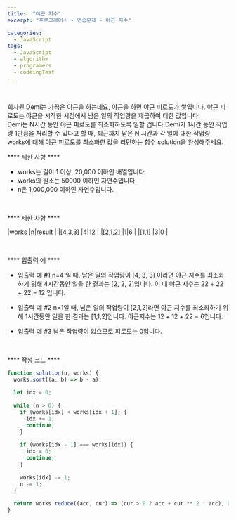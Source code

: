 ```yaml
---
title:  "야근 지수"
excerpt: "프로그래머스 - 연습문제 - 야근 지수"

categories:
  - JavaScript
tags: 
  - JavaScript
  - algorithm 
  - programers
  - codeingTest
---
```


<br/>

회사원 Demi는 가끔은 야근을 하는데요, 야근을 하면 야근 피로도가 쌓입니다. 야근 피로도는 야근을 시작한 시점에서 남은 일의 작업량을 제곱하여 더한 값입니다. <br/>
Demi는 N시간 동안 야근 피로도를 최소화하도록 일할 겁니다.Demi가 1시간 동안 작업량 1만큼을 처리할 수 있다고 할 때, 퇴근까지 남은 N 시간과 각 일에 대한 작업량 works에 대해 야근 피로도를 최소화한 값을 리턴하는 함수 solution을 완성해주세요.


 **** 제한 사항 ****

 - works는 길이 1 이상, 20,000 이하인 배열입니다.
 - works의 원소는 50000 이하인 자연수입니다.
 - n은 1,000,000 이하인 자연수입니다.

<br/>

 **** 제한 사항 ****

 |works     |n|result   |
 |[4,3,3]   |4|12       |
 |[2,1,2]   |1|6        |
 |[1,1]     |3|0        |

 <br/>


  **** 입출력 예 ****

 - 입출력 예 #1
n=4 일 때, 남은 일의 작업량이 [4, 3, 3] 이라면 야근 지수를 최소화하기 위해 4시간동안 일을 한 결과는 [2, 2, 2]입니다. 이 때 야근 지수는 22 + 22 + 22 = 12 입니다.

 - 입출력 예 #2
n=1일 때, 남은 일의 작업량이 [2,1,2]라면 야근 지수를 최소화하기 위해 1시간동안 일을 한 결과는 [1,1,2]입니다. 야근지수는 12 + 12 + 22 = 6입니다.

 - 입출력 예 #3
남은 작업량이 없으므로 피로도는 0입니다.


<br/>

**** 작성 코드 ****

```javascript
function solution(n, works) {
  works.sort((a, b) => b - a);
 
  let idx = 0;
 
  while (n > 0) {
    if (works[idx] < works[idx + 1]) {
      idx += 1;
      continue;
    }
 
    if (works[idx - 1] === works[idx]) {
      idx = 0;
      continue;
    }
 
    works[idx] -= 1;
    n -= 1;
  }
 
  return works.reduce((acc, cur) => (cur > 0 ? acc + cur ** 2 : acc), 0);
}
```

<br/>